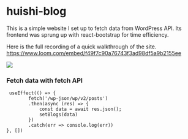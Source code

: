 # huishi-blog

This is a simple website I set up to fetch data from WordPress API. Its frontend was sprung up with react-bootstrap for time efficiency.

Here is the full recording of a quick walkthrough of the site.
https://www.loom.com/embed/f49f7c90a76743f3ad98df5a9b2155ee


<img style="max-width:300px;" src="https://huishi.s3.us-west-2.amazonaws.com/huishi-blog.gif">


### Fetch data with fetch API
     useEffect(() => {
            fetch('/wp-json/wp/v2/posts')
            .then(async (res) => {
                const data = await res.json();
                setBlogs(data)
            })
            .catch(err => console.log(err))
    }, [])

